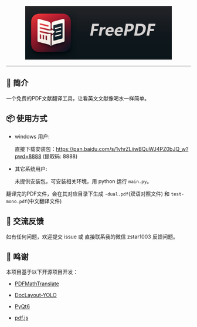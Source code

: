 <div align="center">
  <img src="assets/logo_with_txt.png" width="400" alt="FreePDF">
</div>

--- 

## 🌟 简介

一个免费的PDF文献翻译工具，让看英文文献像喝水一样简单。


## 📦 使用方式

- windows 用户:

  直接下载安装包：https://pan.baidu.com/s/1vhrZLiiwBQuWJ4PZ0bJQ_w?pwd=8888 (提取码: 8888)

- 其它系统用户:

  未提供安装包，可安装相关环境，用 python 运行 `main.py`。

翻译完的PDF文件，会在其对应目录下生成 `-dual.pdf`(双语对照文件) 和 `test-mono.pdf`(中文翻译文件)


## 📮 交流反馈

如有任何问题，欢迎提交 issue 或 直接联系我的微信 zstar1003 反馈问题。

## 🚀 鸣谢

本项目基于以下开源项目开发：

- [PDFMathTranslate](https://github.com/Byaidu/PDFMathTranslate)

- [DocLayout-YOLO](https://github.com/opendatalab/DocLayout-YOLO)

- [PyQt6](https://www.riverbankcomputing.com/software/pyqt)

- [pdf.js](https://github.com/mozilla/pdf.js)

